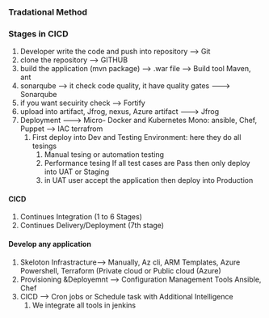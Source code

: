 ### Tradational Method 


### Stages in CICD 
  1. Developer write the code and push into repository  --> Git
  2. clone the repository  --> GITHUB
  3. build the application (mvn package) --> .war file  --> Build tool Maven, ant
  4. sonarqube --> it check code quality, it have quality gates ---> Sonarqube
  5. if you want secuirity check --> Fortify 
  6. upload into artifact, Jfrog, nexus, Azure artifact ---> Jfrog 
  7. Deployment   ---> Micro- Docker and Kubernetes Mono: ansible, Chef, Puppet --> IAC terrafrom 
        1. First deploy into Dev and Testing Environment: here they do all tesings 
            1. Manual tesing or automation testing 
            2. Performance tesing If all test cases are Pass then only deploy into UAT or Staging 
            3. in UAT user accept the application then deploy into Production 

#### CICD  
  1. Continues Integration (1 to 6 Stages)
  2. Continues Delivery/Deployment (7th stage) 



#### Develop any application 
   1. Skeloton Infrastracture--> Manually, Az cli, ARM Templates, Azure Powershell, Terraform (Private cloud or Public cloud (Azure)
   2. Provisioning &Deployemnt --> Configuration Management Tools Ansible, Chef
   3. CICD --> Cron jobs or Schedule task with Additional Intelligence 
      1. We integrate all tools  in jenkins